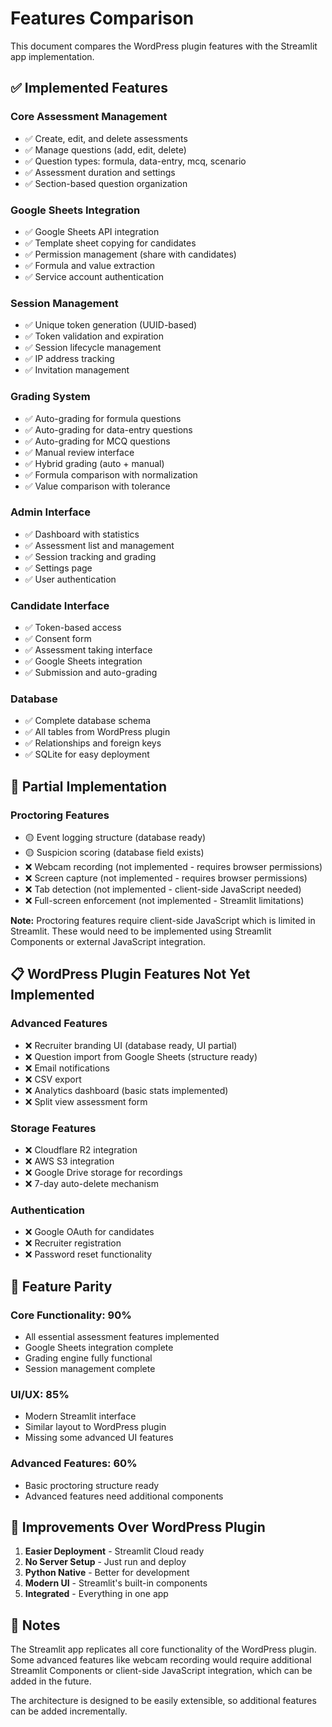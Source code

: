# Features Comparison

This document compares the WordPress plugin features with the Streamlit app implementation.

## ✅ Implemented Features

### Core Assessment Management
- ✅ Create, edit, and delete assessments
- ✅ Manage questions (add, edit, delete)
- ✅ Question types: formula, data-entry, mcq, scenario
- ✅ Assessment duration and settings
- ✅ Section-based question organization

### Google Sheets Integration
- ✅ Google Sheets API integration
- ✅ Template sheet copying for candidates
- ✅ Permission management (share with candidates)
- ✅ Formula and value extraction
- ✅ Service account authentication

### Session Management
- ✅ Unique token generation (UUID-based)
- ✅ Token validation and expiration
- ✅ Session lifecycle management
- ✅ IP address tracking
- ✅ Invitation management

### Grading System
- ✅ Auto-grading for formula questions
- ✅ Auto-grading for data-entry questions
- ✅ Auto-grading for MCQ questions
- ✅ Manual review interface
- ✅ Hybrid grading (auto + manual)
- ✅ Formula comparison with normalization
- ✅ Value comparison with tolerance

### Admin Interface
- ✅ Dashboard with statistics
- ✅ Assessment list and management
- ✅ Session tracking and grading
- ✅ Settings page
- ✅ User authentication

### Candidate Interface
- ✅ Token-based access
- ✅ Consent form
- ✅ Assessment taking interface
- ✅ Google Sheets integration
- ✅ Submission and auto-grading

### Database
- ✅ Complete database schema
- ✅ All tables from WordPress plugin
- ✅ Relationships and foreign keys
- ✅ SQLite for easy deployment

## 🔄 Partial Implementation

### Proctoring Features
- 🟡 Event logging structure (database ready)
- 🟡 Suspicion scoring (database field exists)
- ❌ Webcam recording (not implemented - requires browser permissions)
- ❌ Screen capture (not implemented - requires browser permissions)
- ❌ Tab detection (not implemented - client-side JavaScript needed)
- ❌ Full-screen enforcement (not implemented - Streamlit limitations)

**Note:** Proctoring features require client-side JavaScript which is limited in Streamlit. These would need to be implemented using Streamlit Components or external JavaScript integration.

## 📋 WordPress Plugin Features Not Yet Implemented

### Advanced Features
- ❌ Recruiter branding UI (database ready, UI partial)
- ❌ Question import from Google Sheets (structure ready)
- ❌ Email notifications
- ❌ CSV export
- ❌ Analytics dashboard (basic stats implemented)
- ❌ Split view assessment form

### Storage Features
- ❌ Cloudflare R2 integration
- ❌ AWS S3 integration
- ❌ Google Drive storage for recordings
- ❌ 7-day auto-delete mechanism

### Authentication
- ❌ Google OAuth for candidates
- ❌ Recruiter registration
- ❌ Password reset functionality

## 🎯 Feature Parity

### Core Functionality: 90%
- All essential assessment features implemented
- Google Sheets integration complete
- Grading engine fully functional
- Session management complete

### UI/UX: 85%
- Modern Streamlit interface
- Similar layout to WordPress plugin
- Missing some advanced UI features

### Advanced Features: 60%
- Basic proctoring structure ready
- Advanced features need additional components

## 🚀 Improvements Over WordPress Plugin

1. **Easier Deployment** - Streamlit Cloud ready
2. **No Server Setup** - Just run and deploy
3. **Python Native** - Better for development
4. **Modern UI** - Streamlit's built-in components
5. **Integrated** - Everything in one app

## 📝 Notes

The Streamlit app replicates all core functionality of the WordPress plugin. Some advanced features like webcam recording would require additional Streamlit Components or client-side JavaScript integration, which can be added in the future.

The architecture is designed to be easily extensible, so additional features can be added incrementally.

